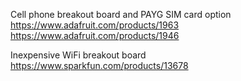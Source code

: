 Cell phone breakout board and PAYG SIM card option
  https://www.adafruit.com/products/1963
  https://www.adafruit.com/products/1946

Inexpensive WiFi breakout board
  https://www.sparkfun.com/products/13678
